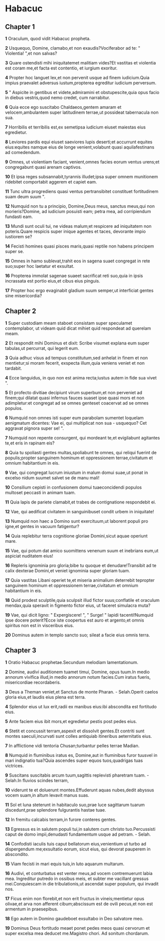 # Habacuc

## Chapter 1

**1** Oraculum, quod vidit Habacuc propheta.

**2** Usquequo, Domine, clamabo,et non exaudis?Vociferabor ad te: " Violentia! ",et non salvas?

**3** Quare ostendisti mihi iniquitatemet malitiam vides?Et vastitas et violentia est coram me,et facta est contentio, et iurgium exoritur.

**4** Propter hoc languet lex,et non pervenit usque ad finem iudicium.Quia impius praevalet adversus iustum,propterea egreditur iudicium perversum.

**5** " Aspicite in gentibus et videte,admiramini et obstupescite,quia opus facio in diebus vestris,quod nemo credet, cum narrabitur.

**6** Quia ecce ego suscitabo Chaldaeos,gentem amaram et velocem,ambulantem super latitudinem terrae,ut possideat tabernacula non sua.

**7** Horribilis et terribilis est,ex semetipsa iudicium eiuset maiestas eius egredietur.

**8** Leviores pardis equi eiuset saeviores lupis deserti;et accurrunt equites eius:equites namque eius de longe venient,volabunt quasi aquilafestinans ad comedendum.

**9** Omnes, ut violentiam faciant, venient,omnes facies eorum ventus urens;et congregabunt quasi arenam captivos.

**10** Et ipsa reges subsannabit,tyrannis illudet;ipsa super omnem munitionem ridebitet comportabit aggerem et capiet eam.

**11** Tunc ultra progrediens quasi ventus pertransibitet constituet fortitudinem suam deum suum ".

**12** Numquid non tu a principio, Domine,Deus meus, sanctus meus,qui non morieris?Domine, ad iudicium posuisti eam; petra mea, ad corripiendum fundasti eam.

**13** Mundi sunt oculi tui, ne videas malum;et respicere ad iniquitatem non poteris.Quare respicis super inique agentes et taces, devorante impio iustiorem se?

**14** Fecisti homines quasi pisces maris,quasi reptile non habens principem super se.

**15** Omnes in hamo sublevat,trahit eos in sagena suaet congregat in rete suo;super hoc laetatur et exsultat.

**16** Propterea immolat sagenae suaeet sacrificat reti suo,quia in ipsis incrassata est portio eius,et cibus eius pinguis.

**17** Propter hoc ergo evaginabit gladium suum semper,ut interficiat gentes sine misericordia?

## Chapter 2

**1** Super custodiam meam staboet consistam super speculamet contemplabor, ut videam quid dicat mihiet quid respondeat ad querelam meam.

**2** Et respondit mihi Dominus et dixit: Scribe visumet explana eum super tabulas,ut percurrat, qui legerit eum.

**3** Quia adhuc visus ad tempus constitutum,sed anhelat in finem et non mentietur;si moram fecerit, exspecta illum,quia veniens veniet et non tardabit.

**4** Ecce languidus, in quo non est anima recta;iustus autem in fide sua vivet ".

**5** Et profecto divitiae decipiunt virum superbum,et non perveniet ad finem;qui dilatat quasi infernus fauces suaset ipse quasi mors et non adimpletur:et congregat ad se omnes genteset coacervat ad se omnes populos.

**6** Numquid non omnes isti super eum parabolam sumentet loquelam aenigmatum dicentes: Vae ei, qui multiplicat non sua - usquequo? Cet aggravat pignora super se! ".

**7** Numquid non repente consurgent, qui mordeant te,et evigilabunt agitantes te,et eris in rapinam eis?

**8** Quia tu spoliasti gentes multas,spoliabunt te omnes, qui reliqui fuerint de populis;propter sanguinem hominum et oppressionem terrae,civitatum et omnium habitantium in eis.

**9** Vae, qui congregat lucrum iniustum in malum domui suae,ut ponat in excelso nidum suumet salvet se de manu mali!

**10** Consilium cepisti in confusionem domui tuaeconcidendi populos multoset peccasti in animam tuam.

**11** Quia lapis de pariete clamabit,et trabes de contignatione respondebit ei.

**12** Vae, qui aedificat civitatem in sanguinibuset condit urbem in iniquitate!

**13** Numquid non haec a Domino sunt exercituum,ut laborent populi pro igne,et gentes in vacuum fatigentur?

**14** Quia replebitur terra cognitione gloriae Domini,sicut aquae operiunt mare.

**15** Vae, qui potum dat amico suomittens venenum suum et inebrians eum,ut aspiciat nuditatem eius!

**16** Repleris ignominia pro gloria;bibe tu quoque et denudare!Transibit ad te calix dexterae Domini,et veniet ignominia super gloriam tuam.

**17** Quia vastitas Libani operiet te,et miseria animalium deterrebit tepropter sanguinem hominum et oppressionem terrae,civitatum et omnium habitantium in eis.

**18** Quid prodest sculptile,quia sculpsit illud fictor suus;conflatile et oraculum mendax,quia speravit in figmento fictor eius, ut faceret simulacra muta?

**19** Vae, qui dicit ligno: " Expergiscere! ", " Surge! " lapidi tacenti!Numquid ipse docere poterit?Ecce iste coopertus est auro et argento,et omnis spiritus non est in visceribus eius.

**20** Dominus autem in templo sancto suo; sileat a facie eius omnis terra.

## Chapter 3

**1** Oratio Habacuc prophetae.Secundum melodiam lamentationum.

**2** Domine, audivi auditionem tuamet timui, Domine, opus tuum.In medio annorum vivifica illud,in medio annorum notum facies.Cum iratus fueris, misericordiae recordaberis.

**3** Deus a Theman veniet,et Sanctus de monte Pharan. - Selah.Operit caelos gloria eius,et laudis eius plena est terra.

**4** Splendor eius ut lux erit,radii ex manibus eius:ibi abscondita est fortitudo eius.

**5** Ante faciem eius ibit mors,et egredietur pestis post pedes eius.

**6** Stetit et concussit terram,aspexit et dissolvit gentes.Et contriti sunt montes saeculi,incurvati sunt colles antiquiab itineribus aeternitatis eius.

**7** In afflictione vidi tentoria Chusan;turbantur pelles terrae Madian.

**8** Numquid in fluminibus iratus es, Domine,aut in fluminibus furor tuusvel in mari indignatio tua?Quia ascendes super equos tuos,quadrigas tuas victrices.

**9** Suscitans suscitabis arcum tuum,sagittis replevisti pharetram tuam. - Selah.In fluvios scindes terram,

**10** viderunt te et doluerunt montes.Effuderunt aquas nubes,dedit abyssus vocem suam,in altum levavit manus suas.

**11** Sol et luna steterunt in habitaculo suo,prae luce sagittarum tuarum discedunt,prae splendore fulgurantis hastae tuae.

**12** In fremitu calcabis terram,in furore conteres gentes.

**13** Egressus es in salutem populi tui,in salutem cum christo tuo.Percussisti caput de domo impii,denudasti fundamentum usque ad petram. - Selah.

**14** Confodisti iaculis tuis caput bellatorum eius,venientium ut turbo ad dispergendum me;exsultatio eorum, sicut eius, qui devorat pauperem in abscondito.

**15** Viam fecisti in mari equis tuis,in luto aquarum multarum.

**16** Audivi, et conturbatus est venter meus,ad vocem contremuerunt labia mea. Ingreditur putredo in ossibus meis, et subter me vacillant gressus mei.Conquiescam in die tribulationis,ut ascendat super populum, qui invadit nos.

**17** Ficus enim non florebit,et non erit fructus in vineis;mentietur opus olivae,et arva non afferent cibum;abscissum est de ovili pecus,et non est armentum in praesepibus.

**18** Ego autem in Domino gaudeboet exsultabo in Deo salvatore meo.

**19** Dominus Deus fortitudo meaet ponet pedes meos quasi cervorum et super excelsa mea deducet me.Magistro chori. Ad sonitum chordarum.

